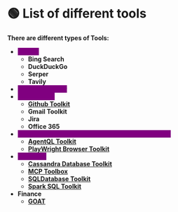 # 🟢 List of different tools

**There are different types of Tools:**

* <mark style="color:purple;background-color:purple;">**Search**</mark>
  * **Bing Search**
  * **DuckDuckGo**
  * **Serper**
  * **Tavily**
* <mark style="color:purple;background-color:purple;">**Code interpreter**</mark>
* <mark style="color:purple;background-color:purple;">**Productivity**</mark>
  * [**Github Toolkit**](https://python.langchain.com/docs/integrations/tools/github/)
  * **Gmail Toolkit**
  * **Jira**
  * **Office 365**
* <mark style="color:purple;background-color:purple;">**Web Browsing - to automate tasks in web browsers**</mark>
  * [**AgentQL Toolkit**](https://python.langchain.com/docs/integrations/tools/agentql/)
  * [**PlayWright Browser Toolkit**](https://python.langchain.com/docs/integrations/tools/playwright/)
* <mark style="color:purple;background-color:purple;">**Database**</mark>
  * [**Cassandra Database Toolkit**](https://python.langchain.com/docs/integrations/tools/cassandra_database/)
  * [**MCP Toolbox**](https://python.langchain.com/docs/integrations/tools/toolbox/)
  * [**SQLDatabase Toolkit**](https://python.langchain.com/docs/integrations/tools/sql_database/)
  * [**Spark SQL Toolkit**](https://python.langchain.com/docs/integrations/tools/spark_sql/)
* **Finance**
  * [**GOAT**](https://python.langchain.com/docs/integrations/tools/goat/)
